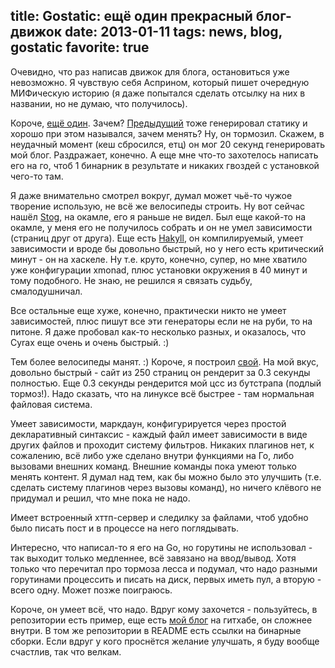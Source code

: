 title: Gostatic: ещë один прекрасный блог-движок
date: 2013-01-11
tags: news, blog, gostatic
favorite: true
----

Очевидно, что раз написав движок для блога, остановиться уже невозможно. Я
чувствую себя Асприном, который пишет очередную МИФическую историю (я даже
попытался сделать отсылку на них в названии, но не думаю, что получилось).

Короче, [ещë один][1]. Зачем? [Предыдущий][2] тоже генерировал статику и хорошо
при этом назывался, зачем менять? Ну, он тормозил. Скажем, в неудачный момент
(кеш сбросился, етц) он мог 20 секунд генерировать мой блог. Раздражает,
конечно. А еще мне что-то захотелось написать его на го, чтоб 1 бинарник в
результате и никаких гвоздей с установкой чего-то там.

Я даже внимательно смотрел вокруг, думал может чьë-то чужое творение использую,
не всë же велосипеды строить. Ну вот сейчас нашëл [Stog][], на окамле, его я
раньше не видел. Был еще какой-то на окамле, у меня его не получилось собрать и
он не умел зависимости (страниц друг от друга). Еще есть [Hakyll][], он
компилируемый, умеет зависимости и вроде бы довольно быстрый, но у него есть
критический минут - он на хаскеле. Ну т.е. круто, конечно, супер, но мне хватило
уже конфигурации xmonad, плюс установки окружения в 40 минут и тому
подобного. Не знаю, не решился я связать судьбу, смалодушничал.

Все остальные еще хуже, конечно, практически никто не умеет зависимостей, плюс
пишут все эти генераторы если не на руби, то на питоне. Я даже пробовал как-то
несколько разных, и оказалось, что Cyrax еще очень и очень быстрый. :)

Тем более велосипеды манят. :) Короче, я построил [свой][1]. На мой вкус,
довольно быстрый - сайт из 250 страниц он рендерит за 0.3 секунды полностью. Еще
0.3 секунды рендерится мой цсс из бутстрапа (подлый тормоз!). Надо сказать, что
на линуксе всë быстрее - там нормальная файловая система.

Умеет зависимости, маркдаун, конфигурируется через простой декларативный
синтаксис - каждый файл имеет зависимости в виде других файлов и проходит
систему фильтров. Никаких плагинов нет, к сожалению, всë либо уже сделано внутри
функциями на Го, либо вызовами внешних команд. Внешние команды пока умеют только
менять контент. Я думал над тем, как бы можно было это улучшить (т.е. сделать
систему плагинов через вызовы команд), но ничего клëвого не придумал и решил,
что мне пока не надо.

Имеет встроенный хттп-сервер и следилку за файлами, чтоб удобно было писать пост
и в процессе на него поглядывать.

Интересно, что написал-то я его на Go, но горутины не использовал - так выходит
только медленнее, всë завязано на ввод/вывод. Хотя только что перечитал про
тормоза лесса и подумал, что надо разными горутинами процессить и писать на
диск, первых иметь пул, а вторую - всего одну. Может позже поиграюсь.

Короче, он умеет всë, что надо. Вдруг кому захочется - пользуйтесь, в
репозитории есть пример, еще есть [мой блог][3] на гитхабе, он сложнее внутри. В
том же репозитории в README есть ссылки на бинарные сборки. Если вдруг у кого
проснëтся желание улучшать, я буду вообще счастлив, так что велкам.

[1]: https://github.com/piranha/gostatic
[2]: https://github.com/piranha/cyrax
[Stog]: http://zoggy.github.com/stog/
[Hakyll]: http://jaspervdj.be/hakyll/
[3]: https://github.com/piranha/solovyov.net
